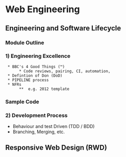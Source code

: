 # Web Engineering

## Engineering and Software Lifecycle

### Module Outline


### 1) Engineering Excellence


     * BBC's 4 Good Things (™)
          * Code reviews, pairing, CI, automation,
     * Defintion of Don (DoD)
     * PIPELINE process
     * NFRs
          **  e.g. 2012 template

### Sample Code


### 2) Development Process

* Behaviour and test Driven (TDD / BDD)
* Branching, Merging, etc.


## Responsive Web Design (RWD) 